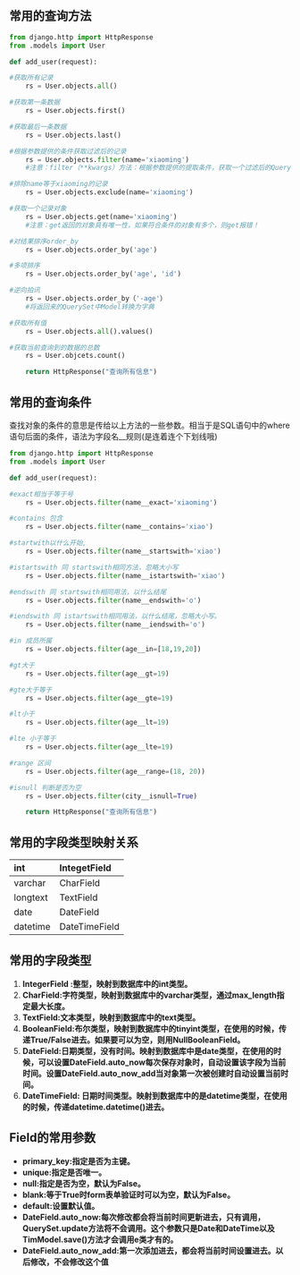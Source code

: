 ## **常用的查询方法**

```py
from django.http import HttpResponse
from .models import User

def add_user(request):

#获取所有记录
    rs = User.objects.all()

#获取第一条数据
    rs = User.objects.first()

#获取最后一条数据
    rs = User.objects.last()

#根据参数提供的条件获取过滤后的记录
    rs = User.objects.filter(name='xiaoming')
    #注意：filter（**kwargs）方法：根据参数提供的提取条件，获取一个过滤后的QuerySet。   

#排除name等于xiaoming的记录
    rs = User.objects.exclude(name='xiaoming')

#获取一个记录对象
    rs = User.objects.get(name='xiaoming')
    #注意：get返回的对象具有唯一性，如果符合条件的对象有多个，则get报错！

#对结果排序order_by
    rs = User.objects.order_by('age')

#多项排序
    rs = User.objects.order_by('age', 'id')

#逆向拍讯
    rs = User.objects.order_by（'-age'）
    #将返回来的QuerySet中Model转换为字典

#获取所有值
    rs = User.objects.all().values()

#获取当前查询到的数据的总数
    rs = User.objcets.count()

    return HttpResponse("查询所有信息")
```

## **常用的查询条件**

查找对象的条件的意思是传给以上方法的一些参数。相当于是SQL语句中的where语句后面的条件，语法为字段名\_\_规则\(是连着连个下划线哦\)

```py
from django.http import HttpResponse
from .models import User

def add_user(request):

#exact相当于等于号
    rs = User.objects.filter(name__exact='xiaoming')

#contains 包含
    rs = User.objects.filter(name__contains='xiao')

#startwith以什么开始,
    rs = User.objects.filter(name__startswith='xiao')

#istartswith 同 startswith相同方法，忽略大小写
    rs = User.objects.filter(name__istartswith='xiao')

#endswith 同 startswith相同用法，以什么结尾
    rs = User.objects.filter(name__endswith='o')

#iendswith 同 istartswith相同用法，以什么结尾，忽略大小写。
    rs = User.objects.filter(name__iendswith='o')

#in 成员所属
    rs = User.objects.filter(age__in=[18,19,20])

#gt大于
    rs = User.objects.filter(age__gt=19)

#gte大于等于
    rs = User.objects.filter(age__gte=19)

#lt小于
    rs = User.objects.filter(age__lt=19)

#lte 小于等于
    rs = User.objects.filter(age__lte=19)

#range 区间
    rs = User.objects.filter(age__range=(18, 20))

#isnull 判断是否为空
    rs = User.objects.filter(city__isnull=True)

    return HttpResponse("查询所有信息")
```

## **常用的字段类型映射关系**

| int | IntegetField |
| :--- | :--- |
| varchar | CharField |
| longtext | TextField |
| date | DateField |
| datetime | DateTimeField |

## **常用的字段类型**

1. **IntegerField :整型，映射到数据库中的int类型。**
2. **CharField:字符类型，映射到数据库中的varchar类型，通过max\_length指定最大长度。**
3. **TextField:文本类型，映射到数据库中的text类型。**
4. **BooleanField:布尔类型，映射到数据库中的tinyint类型，在使用的时候，传递True/False进去。如果要可以为空，则用NullBooleanField。**
5. **DateField:日期类型，没有时间。映射到数据库中是date类型，在使用的时候，可以设置DateField.auto\_now每次保存对象时，自动设置该字段为当前时间。设置DateField.auto\_now\_add当对象第一次被创建时自动设置当前时间。**
6. **DateTimeField: 日期时间类型。映射到数据库中的是datetime类型，在使用的时候，传递datetime.datetime\(\)进去。**

## Field**的常用参数**

* **primary\_key:指定是否为主键。**
* **unique:指定是否唯一。**
* **null:指定是否为空，默认为False。**
* **blank:等于True时form表单验证时可以为空，默认为False。**
* **default:设置默认值。**
* **DateField.auto\_now:每次修改都会将当前时间更新进去，只有调用，QuerySet.update方法将不会调用。这个参数只是Date和DateTime以及TimModel.save\(\)方法才会调用e类才有的。**
* **DateField.auto\_now\_add:第一次添加进去，都会将当前时间设置进去。以后修改，不会修改这个值**



